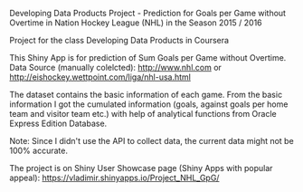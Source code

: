 Developing Data Products Project - Prediction for Goals per Game without Overtime in Nation Hockey League (NHL) in the Season 2015 / 2016

Project for the class Developing Data Products in Coursera

This Shiny App is for prediction of Sum Goals per Game without Overtime. Data Source (manually colelcted): http://www.nhl.com or 
http://eishockey.wettpoint.com/liga/nhl-usa.html

The dataset contains the basic information of each game. From the basic information I got the cumulated information (goals, against goals per home team and visitor team etc.) with help of analytical functions from Oracle Express Edition Database.

Note: Since I didn't use the API to collect data, the current data might not be 100% accurate.

The project is on Shiny User Showcase page (Shiny Apps with popular appeal): https://vladimir.shinyapps.io/Project_NHL_GpG/
